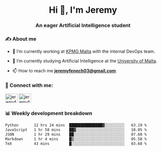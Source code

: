 <h1 align="center">Hi 👋, I'm Jeremy</h1>
<h3 align="center">An eager Artificial Intelligence student</h3>

<h3 align="left">✍ About me</h3>

- 🔭 I’m currently working at [KPMG Malta](https://kpmg.com/mt/en/home.html) with the internal DevOps team.

- 🌱 I’m currently studying Artificial Intelligence at the [University of Malta](https://www.linkedin.com/school/university-of-malta/).

- 📫 How to reach me **jeremyfenech03@gmail.com**.

<h3 align="left">🔗 Connect with me:</h3>
<p align="left">
<a href="https://linkedin.com/in/jeremyfenech" target="blank"><img align="center" src="https://raw.githubusercontent.com/rahuldkjain/github-profile-readme-generator/master/src/images/icons/Social/linked-in-alt.svg" alt="jeremyfenech" height="30" width="40" /></a>
<a href="https://www.leetcode.com/jeremyfen" target="blank"><img align="center" src="https://raw.githubusercontent.com/rahuldkjain/github-profile-readme-generator/master/src/images/icons/Social/leet-code.svg" alt="jeremyfen" height="30" width="40" /></a>
</p>


<h3 align="left">📊 Weekly development breakdown</h3>

<!--START_SECTION:waka-->

```txt
Python       12 hrs 24 mins  ███████████████▓░░░░░░░░░   63.19 %
JavaScript   1 hr 58 mins    ██▓░░░░░░░░░░░░░░░░░░░░░░   10.05 %
JSON         1 hr 29 mins    ██░░░░░░░░░░░░░░░░░░░░░░░   07.60 %
Markdown     1 hr 4 mins     █▒░░░░░░░░░░░░░░░░░░░░░░░   05.50 %
TeX          43 mins         █░░░░░░░░░░░░░░░░░░░░░░░░   03.68 %
```

<!--END_SECTION:waka-->
